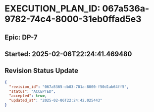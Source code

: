 # EXECUTION_PLAN_ID: 067a536a-9782-74c4-8000-31eb0ffad5e3

## Epic: DP-7
## Started: 2025-02-06T22:24:41.469480


## Revision Status Update

```json
{
  "revision_id": "067a5365-db03-701a-8000-f50d1ab64ff5",
  "status": "ACCEPTED",
  "accepted": true,
  "updated_at": "2025-02-06T22:24:42.025443"
}
```
